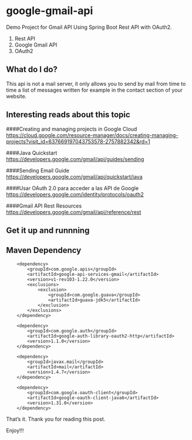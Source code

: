 # google-gmail-api

Demo Project for Gmail API  Using Spring Boot Rest API with OAuth2.

1) Rest API
2) Google Gmail API
3) OAuth2

<h2>What do I do?</h2>
This api is not a mail server, it only allows you to send by mail from time to time a list of messages written for example in the contact section of your website.




<h2>Interesting reads about this topic</h2>

####Creating and managing projects in Google Cloud
https://cloud.google.com/resource-manager/docs/creating-managing-projects?visit_id=637669197043753578-2757882342&rd=1

####Java Quickstart 
https://developers.google.com/gmail/api/guides/sending

####Sending Email Guide  
https://developers.google.com/gmail/api/quickstart/java

####Usar OAuth 2.0 para acceder a las API de Google
https://developers.google.com/identity/protocols/oauth2

####Gmail API Rest Resources
https://developers.google.com/gmail/api/reference/rest

<h2>Get it up and runnning</h2>

<h2>Maven Dependency</h2>


<!--		 https://mvnrepository.com/artifact/com.google.apis/google-api-services-gmail-->
		<dependency>
			<groupId>com.google.apis</groupId>
			<artifactId>google-api-services-gmail</artifactId>
			<version>v1-rev103-1.22.0</version>
			<exclusions>
				<exclusion>
					<groupId>com.google.guava</groupId>
					<artifactId>guava-jdk5</artifactId>
				</exclusion>
			</exclusions>
		</dependency>

<!-- https://mvnrepository.com/artifact/com.google.auth/google-auth-library-oauth2-http -->
		<dependency>
			<groupId>com.google.auth</groupId>
			<artifactId>google-auth-library-oauth2-http</artifactId>
			<version>1.1.0</version>
		</dependency>
		
		
<!-- https://mvnrepository.com/artifact/javax.mail/mail -->
		<dependency>
			<groupId>javax.mail</groupId>
			<artifactId>mail</artifactId>
			<version>1.4.7</version>
		</dependency>

<!-- https://mvnrepository.com/artifact/com.google.oauth-client/google-oauth-client -->
		<dependency>
			<groupId>com.google.oauth-client</groupId>
			<artifactId>google-oauth-client-java6</artifactId>
			<version>1.31.0</version>
		</dependency>		
		



That’s it. Thank you for reading this post.

Enjoy!!!

